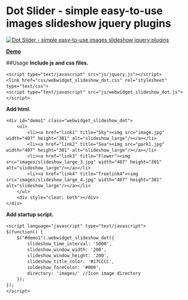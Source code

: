 Dot Slider - simple easy-to-use images slideshow jquery plugins
=======================

[![Dot Slider - simple easy-to-use images slideshow jquery plugins](http://www.htmldrive.net/media/2010/6/11/1276245112.jpg "Dot Slider - simple easy-to-use images slideshow jquery plugins")](http://www.htmldrive.net/items/demo/37/Dot-Slider-simple-easy-to-use-images-slideshow-jquery-plugins "Dot Slider - simple easy-to-use images slideshow jquery plugins")

[**Demo**](http://www.htmldrive.net/items/demo/37/Dot-Slider-simple-easy-to-use-images-slideshow-jquery-plugins "Dot Slider - simple easy-to-use images slideshow jquery plugins")

##Usage
**Include js and css files.**

    <script type="text/javascript" src="js/jquery.js"></script>
    <link href="css/webwidget_slideshow_dot.css" rel="stylesheet" type="text/css">
    <script type="text/javascript" src="js/webwidget_slideshow_dot.js"></script>
  
**Add html.**

    <div id="demo1" class="webwidget_slideshow_dot">
        <ul>
            <li><a href="link1" title="Sky"><img src="image.jpg" width="407" height="301" alt="slideshow_large"/></a></li>
            <li><a href="link2" title="Sea"><img src="park1.jpg" width="407" height="301" alt="slideshow_large"/></a></li>
            <li><a href="link3" title="Flower"><img src="images/slideshow_large_3.jpg" width="407" height="301" alt="slideshow_large"/></a></li>
            <li><a href="link4" title="Treelink4"><img src="images/slideshow_large_4.jpg" width="407" height="301" alt="slideshow_large"/></a></li>
        </ul>
        <div style="clear: both"></div>
    </div>
        
**Add startup script.**

    <script language="javascript" type="text/javascript">
    $(function() {
        $("#demo1").webwidget_slideshow_dot({
            slideshow_time_interval: '5000',
            slideshow_window_width: '200',
            slideshow_window_height: '200',
            slideshow_title_color: '#17CCCC',
            soldeshow_foreColor: '#000',
            directory: 'images/' //Icon image directory
        });
    });
    </script>